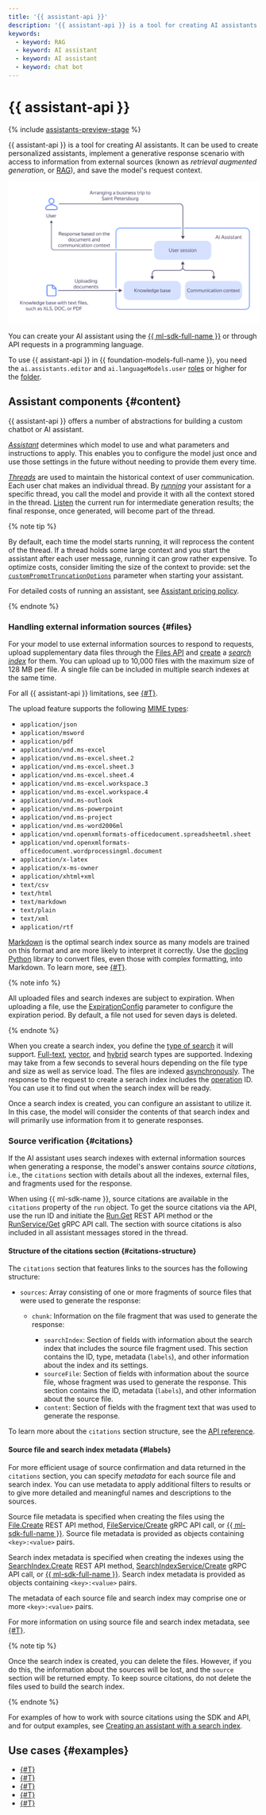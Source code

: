 ```yaml
---
title: '{{ assistant-api }}'
description: '{{ assistant-api }} is a tool for creating AI assistants. You can use it to set up an RAG scenario and develop an assistant for querying your knowledge base.'
keywords:
  - keyword: RAG
  - keyword: AI assistant
  - keyword: AI assistant
  - keyword: chat bot
---
```


# {{ assistant-api }}

{% include [assistants-preview-stage](../../../_includes/foundation-models/assistants-preview-stage.md) %}

{{ assistant-api }} is a tool for creating AI assistants. It can be used to create personalized assistants, implement a generative response scenario with access to information from external sources (known as _retrieval augmented generation_, or [RAG](https://en.wikipedia.org/wiki/Retrieval-augmented_generation)), and save the model's request context.

![ai-assistant](../../../_assets/foundation-models/ai-assistant.svg)

You can create your AI assistant using the [{{ ml-sdk-full-name }}](../../sdk/index.md) or through API requests in a programming language.

To use {{ assistant-api }} in {{ foundation-models-full-name }}, you need the `ai.assistants.editor` and `ai.languageModels.user` [roles](../../security/index.md#service-roles) or higher for the [folder](../../../resource-manager/concepts/resources-hierarchy.md#folder).

## Assistant components {#content}

{{ assistant-api }} offers a number of abstractions for building a custom chatbot or AI assistant. 

[_Assistant_](../../assistants/api-ref/grpc/Assistant/index.md) determines which model to use and what parameters and instructions to apply. This enables you to configure the model just once and use those settings in the future without needing to provide them every time.

[_Threads_](../../threads/api-ref/grpc/index.md) are used to maintain the historical context of user communication. Each user chat makes an individual thread. By [_running_](../../runs/api-ref/grpc/index.md) your assistant for a specific thread, you call the model and provide it with all the context stored in the thread. [Listen](../../runs/api-ref/grpc/Run/listen.md) the current run for intermediate generation results; the final response, once generated, will become part of the thread.

{% note tip %}

By default, each time the model starts running, it will reprocess the content of the thread. If a thread holds some large context and you start the assistant after each user message, running it can grow rather expensive. To optimize costs, consider limiting the size of the context to provide: set the [`customPromptTruncationOptions`](../../runs/api-ref/grpc/Run/create.md) parameter when starting your assistant.

For detailed costs of running an assistant, see [Assistant pricing policy](../../pricing.md#rules-assistant).

{% endnote %}

### Handling external information sources {#files}

For your model to use external information sources to respond to requests, upload supplementary data files through the [Files API](../../files/api-ref/grpc/index.md) and [create](../../searchindex/api-ref/grpc/SearchIndex/create.md) a [_search index_](./search-index.md) for them. You can upload up to 10,000 files with the maximum size of 128 MB per file. A single file can be included in multiple search indexes at the same time. 

For all {{ assistant-api }} limitations, see [{#T}](../limits.md).

The upload feature supports the following [MIME types](https://en.wikipedia.org/wiki/Media_type): 

* `application/json`
* `application/msword`
* `application/pdf`
* `application/vnd.ms-excel`
* `application/vnd.ms-excel.sheet.2`
* `application/vnd.ms-excel.sheet.3`
* `application/vnd.ms-excel.sheet.4`
* `application/vnd.ms-excel.workspace.3`
* `application/vnd.ms-excel.workspace.4`
* `application/vnd.ms-outlook`
* `application/vnd.ms-powerpoint`
* `application/vnd.ms-project`
* `application/vnd.ms-word2006ml`
* `application/vnd.openxmlformats-officedocument.spreadsheetml.sheet`
* `application/vnd.openxmlformats-officedocument.wordprocessingml.document`
* `application/x-latex`
* `application/x-ms-owner`
* `application/xhtml+xml`
* `text/csv`
* `text/html`
* `text/markdown`
* `text/plain`
* `text/xml`
* `application/rtf`

[Markdown](https://en.wikipedia.org/wiki/Markdown) is the optimal search index source as many models are trained on this format and are more likely to interpret it correctly. Use the [docling](https://github.com/DS4SD/docling) [Python](https://www.python.org/) library to convert files, even those with complex formatting, into Markdown. To learn more, see [{#T}](../../tutorials/pdf-searchindex-ai-assistant.md).

{% note info %}

All uploaded files and search indexes are subject to expiration. When uploading a file, use the [ExpirationConfig](../../files/api-ref/grpc/File/create.md#yandex.cloud.ai.common.ExpirationConfig) parameter to configure the expiration period. By default, a file not used for seven days is deleted.

{% endnote %}

When you create a search index, you define the [type of search](./search-index.md#search-types) it will support. [Full-text](./search-index.md#text-search), [vector](./search-index.md#vector-search), and [hybrid](./search-index.md#hybrid-search) search types are supported. Indexing may take from a few seconds to several hours depending on the file type and size as well as service load. The files are indexed [asynchronously](../index.md#working-mode). The response to the request to create a serach index includes the [operation](../../../api-design-guide/concepts/async.md) ID. You can use it to find out when the search index will be ready.

Once a search index is created, you can configure an assistant to utilize it. In this case, the model will consider the contents of that search index and will primarily use information from it to generate responses.

### Source verification {#citations}

If the AI assistant uses search indexes with external information sources when generating a response, the model's answer contains _source citations_, i.e., the `citations` section with details about all the indexes, external files, and fragments used for the response.

When using {{ ml-sdk-name }}, source citations are available in the `citations` property of the `run` object. To get the source citations via the API, use the run ID and initiate the [Run.Get](../../runs/api-ref/Run/get.md) REST API method or the [RunService/Get](../../runs/api-ref/grpc/Run/get.md) gRPC API call. The section with source citations is also included in all assistant messages stored in the thread.

#### Structure of the citations section {#citations-structure}

The `citations` section that features links to the sources has the following structure:

* `sources`: Array consisting of one or more fragments of source files that were used to generate the response:

    * `chunk`: Information on the file fragment that was used to generate the response:

        * `searchIndex`: Section of fields with information about the search index that includes the source file fragment used. This section contains the ID, type, metadata (`labels`), and other information about the index and its settings.
        * `sourceFile`: Section of fields with information about the source file, whose fragment was used to generate the response. This section contains the ID, metadata (`labels`), and other information about the source file.
        * `content`: Section of fields with the fragment text that was used to generate the response.

To learn more about the `citations` section structure, see the [API reference](../../runs/api-ref/Run/create.md#yandex.cloud.ai.assistants.v1.runs.Run).

#### Source file and search index metadata {#labels}

For more efficient usage of source confirmation and data returned in the `citations` section, you can specify _metadata_ for each source file and search index. You can use metadata to apply additional filters to results or to give more detailed and meaningful names and descriptions to the sources.

Source file metadata is specified when creating the files using the [File.Create](../../files/api-ref/File/create.md) REST API method, [FileService/Create](../../files/api-ref/grpc/File/create.md) gRPC API call, or [{{ ml-sdk-full-name }}](../../sdk/index.md). Source file metadata is provided as objects containing `<key>:<value>` pairs.

Search index metadata is specified when creating the indexes using the [SearchIndex.Create](../../searchindex/api-ref/SearchIndex/create.md) REST API method, [SearchIndexService/Create](../../searchindex/api-ref/grpc/SearchIndex/create.md) gRPC API call, or [{{ ml-sdk-full-name }}](../../sdk/index.md). Search index metadata is provided as objects containing `<key>:<value>` pairs.

The metadata of each source file and search index may comprise one or more `<key>:<value>` pairs.

For more information on using source file and search index metadata, see [{#T}](../../operations/assistant/create-with-labels.md).

{% note tip %}

Once the search index is created, you can delete the files. However, if you do this, the information about the sources will be lost, and the `source` section will be returned empty. To keep source citations, do not delete the files used to build the search index.

{% endnote %}

For examples of how to work with source citations using the SDK and API, and for output examples, see [Creating an assistant with a search index](../../operations/assistant/create-with-searchindex.md#create-assistant).

## Use cases {#examples}

* [{#T}](../../operations/assistant/create.md)
* [{#T}](../../operations/assistant/create-with-searchindex.md)
* [{#T}](../../operations/assistant/request-chunked-response.md)
* [{#T}](../../tutorials/pdf-searchindex-ai-assistant.md)
* [{#T}](../../operations/assistant/create-with-labels.md)